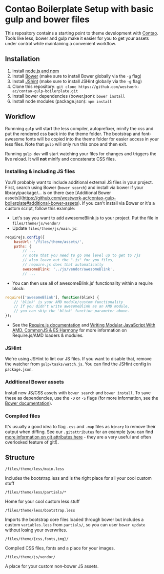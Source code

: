 # Contao Boilerplate Setup with basic gulp and bower files

This repository contains a starting point to theme development with [Contao](https://github.com/contao/core). Tools like less, bower and gulp make it easier for you to get your assets under control while maintaining a convenient workflow.

## Installation

1. Install [node.js and npm](http://nodejs.org/)
2. Install [Bower](http://bower.io) (make sure to install Bower globally via the `-g` flag)
3. Install [JShint](http://www.jshint.com/) (make sure to install JSHint globally via the `-g` flag)
4. Clone this repository: `git clone https://github.com/westwerk-ac/contao-gulp-boilerplate.git`
5. Install bower dependencies (bower.json): `bower install`
6. Install node modules (package.json): `npm install`

## Workflow

Runnning `gulp` will start the less compiler, autoprefixer, minify the css and put the rendered css back into the theme folder. The bootstrap and font-awesome fonts will be copied into the theme folder for easier access in your less files. Note that `gulp` will only run this once and then exit.

Running `gulp dev` will start watching your files for changes and triggers the live reload. It will **not** minify and concatenate CSS files.

### Installing & including JS files

You'll probably want to include additional external JS files in your project. First, search using Bower (`bower search`) and install via bower if your library/package/... is on there (see [Additional Bower assets]/(https://github.com/westwerk-ac/contao-gulp-boilerplate#additional-bower-assets). If you can't install via Bower or it's a custom script, follow this example:

* Let's say you want to add awesomeBlink.js to your project. Put the file in `files/theme/js/vendor/`
* Update `files/theme/js/main.js`:

```js
requirejs.config({
    baseUrl: '/files/theme/assets/',
    paths: {
        // ...
        // note that you need to go one level up to get to /js
        // also leave out the ".js" for you files, 
        // require.js does that automatically
        awesomeBlink: '../js/vendor/awesomeBlink',
        // ...
```

* You can then use all of awesomeBlink.js' functionality within a require block:

```js
require(['awesomeBlink'], function(blink) {
    // 'blink' is your AMD module/custom functionality
    // If you didn't write awesomeBlink as an AMD module,
    // you can skip the 'blink' function parameter above.
});
```

* See the [Require.js documentation](http://requirejs.org/docs/) and [Writing Modular JavaScript With AMD, CommonJS & ES Harmony](http://addyosmani.com/writing-modular-js/) for more information on Require.js/AMD loaders & modules.

### JSHint

We're using JSHint to lint our JS files. If you want to disable that, remove the watcher from `gulp/tasks/watch.js`. You can find the JSHint config in `package.json`.

### Additional Bower assets

Install new JS/CSS assets with `bower search` and `bower install`. To save these as dependencies, use the `-D` or `-S` flags (for more information, see the [Bower documentation](http://bower.io/docs/api/#install)). 

### Compiled files

It's usually a good idea to flag `.css` and `.map` files as `binary` to remove their output when diffing. See our `.gitattributes` for an example (you can find [more information on git attributes here](http://git-scm.com/docs/gitattributes) - they are a very useful and often overlooked feature of git!).

## Structure

`/files/theme/less/main.less`

Includes the bootstrap.less and is the right place for all your cool custom stuff

`/files/theme/less/partials/*`

Home for your cool custom less stuff

`/files/theme/less/bootstrap.less`

Imports the bootstrap core files loaded through bower but includes a custom `variables.less` from `partials/`, so you can user `bower update` without losing your overwrites.  

`/files/theme/{css,fonts,img}/`

Compiled CSS files, fonts and a place for your images.

`/files/theme/js/vendor/`

A place for your custom non-bower JS assets.